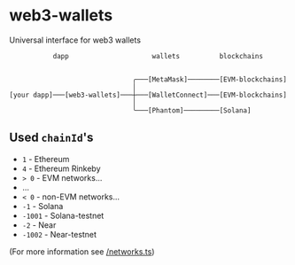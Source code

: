 # web3-wallets

Universal interface for web3 wallets

```
           dapp                     wallets          blockchains


                               ╭───[MetaMask]────────[EVM-blockchains]
                               │
[your dapp]───[web3-wallets]───┼───[WalletConnect]───[EVM-blockchains]
                               │
                               ╰───[Phantom]─────────[Solana]

```
## Used `chainId`'s

- `1` - Ethereum
- `4` - Ethereum Rinkeby
- `> 0` - EVM networks...
- ...
- `< 0` - non-EVM networks...
- `-1` - Solana
- `-1001` - Solana-testnet
- `-2` - Near
- `-1002` - Near-testnet

(For more information see [/networks.ts](/networks.ts))
